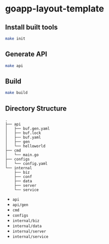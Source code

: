 goapp-layout-template
===

## Install built tools
```sh
make init
```

## Generate API
```sh
make api
```

## Build
```sh
make build
```

## Directory Structure
```
.
├── api
│   ├── buf.gen.yaml
│   ├── buf.lock
│   ├── buf.yaml
│   ├── gen
│   └── helloworld
├── cmd
│   └── main.go
├── configs
│   └── config.yaml
└── internal
    ├── biz
    ├── conf
    ├── data
    ├── server
    └── service
```

- `api`
- `api/gen`
- `cmd`
- `configs`
- `internal/biz`
- `internal/data`
- `internal/server`
- `internal/service`